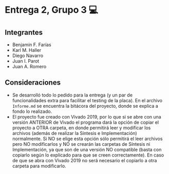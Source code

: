 ﻿# Entrega 2, Grupo 3 :computer:

## Integrantes

- Benjamín F. Farías
- Karl M. Haller
- Diego Navarro
- Juan I. Parot
- Juan A. Romero

## Consideraciones

- Se desarrolló todo lo pedido para la entrega (y un par de funcionalidades extra para facilitar el testing de la placa). En el archivo `Informe.md` se encuentra la bitácora del proyecto, donde se explica a fondo lo realizado.
- El proyecto fue creado con Vivado 2019, por lo que si se abre con una versión ANTERIOR de Vivado el programa dará la opción de copiar el proyecto a OTRA carpeta, en donde permitirá leer y modificar los archivos
 (además de realizar la Síntesis e Implementación) normalmente. Si NO se elige esta opción sólo permitirá el leer archivos pero NO modificarlos y NO se crearán las carpetas de Síntesis ni Implementación, ya que son de una versión
 NO compatible (basta con copiarlo según lo explicado para que se creen correctamente). En caso de que se abra con Vivado 2019 no será necesario el copiarlo a otra carpeta para modificarlo.
